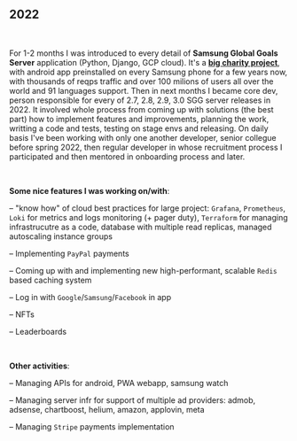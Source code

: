 ## 2022

&nbsp;

For 1-2 months I was introduced to every detail of **Samsung Global Goals Server** application (Python, Django, GCP cloud). It's a **[big charity project](https://www.samsung.com/global/galaxy/apps/samsung-global-goals/)**, with android app preinstalled on every Samsung phone for a few years now, with thousands of reqps traffic and over 100 milions of users all over the world and 91 languages support. Then in next months I became core dev, person responsible for every of 2.7, 2.8, 2.9, 3.0 SGG server releases in 2022. It involved whole process from coming up with solutions (the best part) how to implement features and improvements, planning the work, writting a code and tests, testing on stage envs and releasing. On daily basis I've been working with only one another developer, senior collegue before spring 2022, then regular developer in whose recruitment process I participated and then mentored in onboarding process and later.

&nbsp;

**Some nice features I was working on/with**:

– "know how" of cloud best practices for large project: `Grafana`, `Prometheus`, `Loki` for metrics and logs monitoring (+ pager duty), `Terraform` for managing infrastrucutre as a code, database with multiple read replicas, managed autoscaling instance groups

– Implementing `PayPal` payments

– Coming up with and implementing new high-performant, scalable `Redis` based caching system

– Log in with `Google`/`Samsung`/`Facebook` in app

– NFTs

– Leaderboards

&nbsp;

**Other activities**:

– Managing APIs for android, PWA webapp, samsung watch

– Managing server infr for support of multiple ad providers: admob, adsense, chartboost, helium, amazon, applovin, meta

– Managing `Stripe` payments implementation
